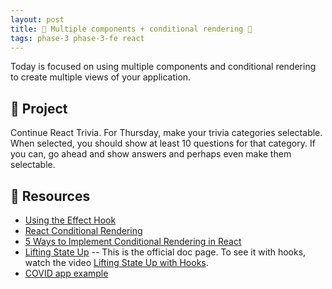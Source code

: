 ```yaml
---
layout: post
title: 🦊 Multiple components + conditional rendering 🦊
tags: phase-3 phase-3-fe react
---
```


Today is focused on using multiple components and conditional rendering to create multiple views of your application.

## 🎯 Project

Continue React Trivia. For Thursday, make your trivia categories selectable. When selected, you should show at least 10 questions for that category. If you can, go ahead and show answers and perhaps even make them selectable.

## 🔖 Resources

- [Using the Effect Hook](https://reactjs.org/docs/hooks-effect.html)
- [React Conditional Rendering](https://reactjs.org/docs/conditional-rendering.html)
- [5 Ways to Implement Conditional Rendering in React](https://blog.bitsrc.io/5-ways-to-implement-conditional-rendering-in-react-64730323b434)
- [Lifting State Up](https://reactjs.org/docs/lifting-state-up.html) -- This is the official doc page. To see it with hooks, watch the video [Lifting State Up with Hooks](https://www.youtube.com/watch?v=HF4o9KAZNxw).
- [COVID app example](https://github.com/momentum-team-7/example-react-covid-data/)
